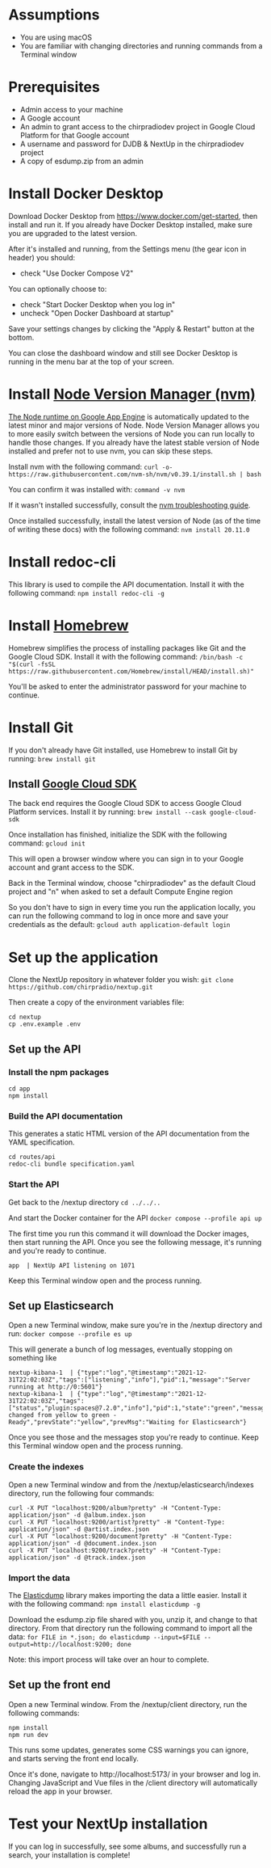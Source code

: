 # Assumptions
- You are using macOS
- You are familiar with changing directories and running commands from a Terminal window

# Prerequisites
- Admin access to your machine
- A Google account
- An admin to grant access to the chirpradiodev project in Google Cloud Platform for that Google account 
- A username and password for DJDB & NextUp in the chirpradiodev project
- A copy of esdump.zip from an admin

# Install Docker Desktop
Download Docker Desktop from https://www.docker.com/get-started, then install and run it. If you already have Docker Desktop installed, make sure you are upgraded to the latest version.

After it's installed and running, from the Settings menu (the gear icon in header) you should: 
- check "Use Docker Compose V2"

You can optionally choose to:
- check "Start Docker Desktop when you log in"
- uncheck "Open Docker Dashboard at startup"

Save your settings changes by clicking the "Apply & Restart" button at the bottom.

You can close the dashboard window and still see Docker Desktop is running in the menu bar at the top of your screen.

# Install [Node Version Manager (nvm)](https://github.com/nvm-sh/nvm)
[The Node runtime on Google App Engine](https://cloud.google.com/appengine/docs/standard/nodejs/runtime) is automatically updated to the latest minor and major versions of Node.  Node Version Manager allows you to more easily switch between the versions of Node you can run locally to handle those changes. If you already have the latest stable version of Node installed and prefer not to use nvm, you can skip these steps.

Install nvm with the following command:
`curl -o- https://raw.githubusercontent.com/nvm-sh/nvm/v0.39.1/install.sh | bash`

You can confirm it was installed with:
`command -v nvm`

If it wasn't installed successfully, consult the [nvm troubleshooting guide](https://github.com/nvm-sh/nvm#troubleshooting-on-macos).

Once installed successfully, install the latest version of Node (as of the time of writing these docs) with the following command:
`nvm install 20.11.0`

# Install redoc-cli
This library is used to compile the API documentation. Install it with the following command:
`npm install redoc-cli -g`

# Install [Homebrew](https://brew.sh)
Homebrew simplifies the process of installing packages like Git and the Google Cloud SDK. Install it with the following command: 
`/bin/bash -c "$(curl -fsSL https://raw.githubusercontent.com/Homebrew/install/HEAD/install.sh)"`

You'll be asked to enter the administrator password for your machine to continue.

# Install Git
If you don't already have Git installed, use Homebrew to install Git by running:
`brew install git`
    
## Install [Google Cloud SDK](https://cloud.google.com/sdk/gcloud)
The back end requires the Google Cloud SDK to access Google Cloud Platform services. Install it by running:
`brew install --cask google-cloud-sdk`

Once installation has finished, initialize the SDK with the following command:
`gcloud init`

This will open a browser window where you can sign in to your Google account and grant access to the SDK.

Back in the Terminal window, choose "chirpradiodev" as the default Cloud project and "n" when asked to set a  default Compute Engine region

So you don't have to sign in every time you run the application locally, you can run the following command to log in once more and save your credentials as the default:
`gcloud auth application-default login`

# Set up the application
Clone the NextUp repository in whatever folder you wish:
`git clone https://github.com/chirpradio/nextup.git`

Then create a copy of the environment variables file:
```
cd nextup
cp .env.example .env
```

## Set up the API

### Install the npm packages
```
cd app
npm install
```

### Build the API documentation
This generates a static HTML version of the API documentation from the YAML specification.
```
cd routes/api
redoc-cli bundle specification.yaml
```


### Start the API 
Get back to the /nextup directory
`cd ../../..`

And start the Docker container for the API
`docker compose --profile api up`

The first time you run this command it will download the Docker images, then start running the API. Once you see the following message, it's running and you're ready to continue.
```
app  | NextUp API listening on 1071
```

Keep this Terminal window open and the process running.

## Set up Elasticsearch
Open a new Terminal window, make sure you're in the /nextup directory and run:
`docker compose --profile es up`

This will generate a bunch of log messages, eventually stopping on something like
```
nextup-kibana-1  | {"type":"log","@timestamp":"2021-12-31T22:02:03Z","tags":["listening","info"],"pid":1,"message":"Server running at http://0:5601"}
nextup-kibana-1  | {"type":"log","@timestamp":"2021-12-31T22:02:03Z","tags":["status","plugin:spaces@7.2.0","info"],"pid":1,"state":"green","message":"Status changed from yellow to green - Ready","prevState":"yellow","prevMsg":"Waiting for Elasticsearch"}
```
Once you see those and the messages stop you're ready to continue. Keep this Terminal window open and the process running.

### Create the indexes
Open a new Terminal window and from the /nextup/elasticsearch/indexes directory, run the following four commands:
```
curl -X PUT "localhost:9200/album?pretty" -H "Content-Type: application/json" -d @album.index.json
curl -X PUT "localhost:9200/artist?pretty" -H "Content-Type: application/json" -d @artist.index.json
curl -X PUT "localhost:9200/document?pretty" -H "Content-Type: application/json" -d @document.index.json
curl -X PUT "localhost:9200/track?pretty" -H "Content-Type: application/json" -d @track.index.json
```

### Import the data
The [Elasticdump](https://github.com/elasticsearch-dump/elasticsearch-dump) library makes importing the data a little easier. Install it with the following command:
`npm install elasticdump -g`

Download the esdump.zip file shared with you, unzip it, and change to that directory. From that directory run the following command to import all the data:
`for FILE in *.json; do elasticdump --input=$FILE --output=http://localhost:9200; done`

Note: this import process will take over an hour to complete.

## Set up the front end
Open a new Terminal window. From the /nextup/client directory, run the following commands:
```
npm install
npm run dev
```

This runs some updates, generates some CSS warnings you can ignore, and starts serving the front end locally.

Once it's done, navigate to http://localhost:5173/ in your browser and log in. Changing JavaScript and Vue files in the /client directory will automatically reload the app in your browser.

# Test your NextUp installation
If you can log in successfully, see some albums, and successfully run a search, your installation is complete!
